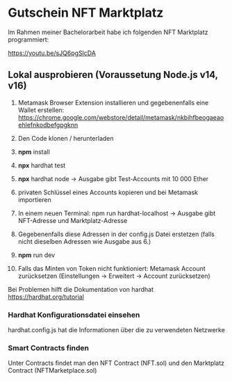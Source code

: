 # Gutschein NFT Marktplatz

Im Rahmen meiner Bachelorarbeit habe ich folgenden NFT Marktplatz programmiert:

https://youtu.be/sJQ6pgSlcDA

## Lokal ausprobieren (Voraussetung Node.js v14, v16)

1. Metamask Browser Extension installieren und gegebenenfalls eine Wallet erstellen:
https://chrome.google.com/webstore/detail/metamask/nkbihfbeogaeaoehlefnkodbefgpgknn



2. Den Code klonen / herunterladen
3. **npm** install
4. **npx** hardhat test
5. **npx** hardhat node -> Ausgabe gibt Test-Accounts mit 10 000 Ether
6. privaten Schlüssel eines Accounts kopieren und bei Metamask importieren
6. In einem neuen Terminal: npm run hardhat-localhost -> Ausgabe gibt NFT-Adresse und Marktplatz-Adresse
7. Gegebenenfalls diese Adressen in der config.js Datei erstetzen (falls nicht dieselben Adressen wie Ausgabe aus 6.)
8. **npm** run dev
9. Falls das Minten von Token nicht funktioniert: Metamask Account zurücksetzen (Einstellungen -> Erweitert -> Account zurücksetzen)

Bei Problemen hilft die Dokumentation von hardhat 
https://hardhat.org/tutorial

### Hardhat Konfigurationsdatei einsehen

hardhat.config.js hat die Informationen über die zu verwendeten Netzwerke

### Smart Contracts finden

Unter Contracts findet man den NFT Contract (NFT.sol) und den Marktplatz Contract (NFTMarketplace.sol)
